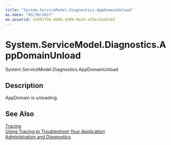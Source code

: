 ```yaml
---
title: "System.ServiceModel.Diagnostics.AppDomainUnload"
ms.date: "03/30/2017"
ms.assetid: d3901f94-db06-4309-8e24-afdec5eeb102
---
```

# System.ServiceModel.Diagnostics.AppDomainUnload
System.ServiceModel.Diagnostics.AppDomainUnload  
  
## Description  
 AppDomain is unloading.  
  
## See Also  
 [Tracing](../../../../../docs/framework/wcf/diagnostics/tracing/index.md)  
 [Using Tracing to Troubleshoot Your Application](../../../../../docs/framework/wcf/diagnostics/tracing/using-tracing-to-troubleshoot-your-application.md)  
 [Administration and Diagnostics](../../../../../docs/framework/wcf/diagnostics/index.md)
